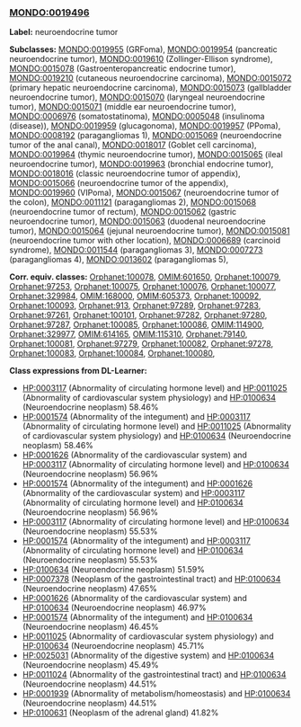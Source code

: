 
### [MONDO:0019496](http://purl.obolibrary.org/obo/MONDO_0019496)
**Label:** neuroendocrine tumor

**Subclasses:** [MONDO:0019955](http://purl.obolibrary.org/obo/MONDO_0019955) (GRFoma), [MONDO:0019954](http://purl.obolibrary.org/obo/MONDO_0019954) (pancreatic neuroendocrine tumor), [MONDO:0019610](http://purl.obolibrary.org/obo/MONDO_0019610) (Zollinger-Ellison syndrome), [MONDO:0015078](http://purl.obolibrary.org/obo/MONDO_0015078) (Gastroenteropancreatic endocrine tumor), [MONDO:0019210](http://purl.obolibrary.org/obo/MONDO_0019210) (cutaneous neuroendocrine carcinoma), [MONDO:0015072](http://purl.obolibrary.org/obo/MONDO_0015072) (primary hepatic neuroendocrine carcinoma), [MONDO:0015073](http://purl.obolibrary.org/obo/MONDO_0015073) (gallbladder neuroendocrine tumor), [MONDO:0015070](http://purl.obolibrary.org/obo/MONDO_0015070) (laryngeal neuroendocrine tumor), [MONDO:0015071](http://purl.obolibrary.org/obo/MONDO_0015071) (middle ear neuroendocrine tumor), [MONDO:0006976](http://purl.obolibrary.org/obo/MONDO_0006976) (somatostatinoma), [MONDO:0005048](http://purl.obolibrary.org/obo/MONDO_0005048) (insulinoma (disease)), [MONDO:0019959](http://purl.obolibrary.org/obo/MONDO_0019959) (glucagonoma), [MONDO:0019957](http://purl.obolibrary.org/obo/MONDO_0019957) (PPoma), [MONDO:0008192](http://purl.obolibrary.org/obo/MONDO_0008192) (paragangliomas 1), [MONDO:0015069](http://purl.obolibrary.org/obo/MONDO_0015069) (neuroendocrine tumor of the anal canal), [MONDO:0018017](http://purl.obolibrary.org/obo/MONDO_0018017) (Goblet cell carcinoma), [MONDO:0019964](http://purl.obolibrary.org/obo/MONDO_0019964) (thymic neuroendocrine tumor), [MONDO:0015065](http://purl.obolibrary.org/obo/MONDO_0015065) (ileal neuroendocrine tumor), [MONDO:0019963](http://purl.obolibrary.org/obo/MONDO_0019963) (bronchial endocrine tumor), [MONDO:0018016](http://purl.obolibrary.org/obo/MONDO_0018016) (classic neuroendocrine tumor of appendix), [MONDO:0015066](http://purl.obolibrary.org/obo/MONDO_0015066) (neuroendocrine tumor of the appendix), [MONDO:0019960](http://purl.obolibrary.org/obo/MONDO_0019960) (VIPoma), [MONDO:0015067](http://purl.obolibrary.org/obo/MONDO_0015067) (neuroendocrine tumor of the colon), [MONDO:0011121](http://purl.obolibrary.org/obo/MONDO_0011121) (paragangliomas 2), [MONDO:0015068](http://purl.obolibrary.org/obo/MONDO_0015068) (neuroendocrine tumor of rectum), [MONDO:0015062](http://purl.obolibrary.org/obo/MONDO_0015062) (gastric neuroendocrine tumor), [MONDO:0015063](http://purl.obolibrary.org/obo/MONDO_0015063) (duodenal neuroendocrine tumor), [MONDO:0015064](http://purl.obolibrary.org/obo/MONDO_0015064) (jejunal neuroendocrine tumor), [MONDO:0015081](http://purl.obolibrary.org/obo/MONDO_0015081) (neuroendocrine tumor with other location), [MONDO:0006689](http://purl.obolibrary.org/obo/MONDO_0006689) (carcinoid syndrome), [MONDO:0011544](http://purl.obolibrary.org/obo/MONDO_0011544) (paragangliomas 3), [MONDO:0007273](http://purl.obolibrary.org/obo/MONDO_0007273) (paragangliomas 4), [MONDO:0013602](http://purl.obolibrary.org/obo/MONDO_0013602) (paragangliomas 5), 

**Corr. equiv. classes:** [Orphanet:100078](http://www.orpha.net/ORDO/Orphanet_100078), [OMIM:601650](http://purl.obolibrary.org/obo/OMIM_601650), [Orphanet:100079](http://www.orpha.net/ORDO/Orphanet_100079), [Orphanet:97253](http://www.orpha.net/ORDO/Orphanet_97253), [Orphanet:100075](http://www.orpha.net/ORDO/Orphanet_100075), [Orphanet:100076](http://www.orpha.net/ORDO/Orphanet_100076), [Orphanet:100077](http://www.orpha.net/ORDO/Orphanet_100077), [Orphanet:329984](http://www.orpha.net/ORDO/Orphanet_329984), [OMIM:168000](http://purl.obolibrary.org/obo/OMIM_168000), [OMIM:605373](http://purl.obolibrary.org/obo/OMIM_605373), [Orphanet:100092](http://www.orpha.net/ORDO/Orphanet_100092), [Orphanet:100093](http://www.orpha.net/ORDO/Orphanet_100093), [Orphanet:913](http://www.orpha.net/ORDO/Orphanet_913), [Orphanet:97289](http://www.orpha.net/ORDO/Orphanet_97289), [Orphanet:97283](http://www.orpha.net/ORDO/Orphanet_97283), [Orphanet:97261](http://www.orpha.net/ORDO/Orphanet_97261), [Orphanet:100101](http://www.orpha.net/ORDO/Orphanet_100101), [Orphanet:97282](http://www.orpha.net/ORDO/Orphanet_97282), [Orphanet:97280](http://www.orpha.net/ORDO/Orphanet_97280), [Orphanet:97287](http://www.orpha.net/ORDO/Orphanet_97287), [Orphanet:100085](http://www.orpha.net/ORDO/Orphanet_100085), [Orphanet:100086](http://www.orpha.net/ORDO/Orphanet_100086), [OMIM:114900](http://purl.obolibrary.org/obo/OMIM_114900), [Orphanet:329977](http://www.orpha.net/ORDO/Orphanet_329977), [OMIM:614165](http://purl.obolibrary.org/obo/OMIM_614165), [OMIM:115310](http://purl.obolibrary.org/obo/OMIM_115310), [Orphanet:79140](http://www.orpha.net/ORDO/Orphanet_79140), [Orphanet:100081](http://www.orpha.net/ORDO/Orphanet_100081), [Orphanet:97279](http://www.orpha.net/ORDO/Orphanet_97279), [Orphanet:100082](http://www.orpha.net/ORDO/Orphanet_100082), [Orphanet:97278](http://www.orpha.net/ORDO/Orphanet_97278), [Orphanet:100083](http://www.orpha.net/ORDO/Orphanet_100083), [Orphanet:100084](http://www.orpha.net/ORDO/Orphanet_100084), [Orphanet:100080](http://www.orpha.net/ORDO/Orphanet_100080), 

**Class expressions from DL-Learner:**

- [HP:0003117](http://purl.obolibrary.org/obo/HP_0003117) (Abnormality of circulating hormone level) and [HP:0011025](http://purl.obolibrary.org/obo/HP_0011025) (Abnormality of cardiovascular system physiology) and [HP:0100634](http://purl.obolibrary.org/obo/HP_0100634) (Neuroendocrine neoplasm) 58.46%
- [HP:0001574](http://purl.obolibrary.org/obo/HP_0001574) (Abnormality of the integument) and [HP:0003117](http://purl.obolibrary.org/obo/HP_0003117) (Abnormality of circulating hormone level) and [HP:0011025](http://purl.obolibrary.org/obo/HP_0011025) (Abnormality of cardiovascular system physiology) and [HP:0100634](http://purl.obolibrary.org/obo/HP_0100634) (Neuroendocrine neoplasm) 58.46%
- [HP:0001626](http://purl.obolibrary.org/obo/HP_0001626) (Abnormality of the cardiovascular system) and [HP:0003117](http://purl.obolibrary.org/obo/HP_0003117) (Abnormality of circulating hormone level) and [HP:0100634](http://purl.obolibrary.org/obo/HP_0100634) (Neuroendocrine neoplasm) 56.96%
- [HP:0001574](http://purl.obolibrary.org/obo/HP_0001574) (Abnormality of the integument) and [HP:0001626](http://purl.obolibrary.org/obo/HP_0001626) (Abnormality of the cardiovascular system) and [HP:0003117](http://purl.obolibrary.org/obo/HP_0003117) (Abnormality of circulating hormone level) and [HP:0100634](http://purl.obolibrary.org/obo/HP_0100634) (Neuroendocrine neoplasm) 56.96%
- [HP:0003117](http://purl.obolibrary.org/obo/HP_0003117) (Abnormality of circulating hormone level) and [HP:0100634](http://purl.obolibrary.org/obo/HP_0100634) (Neuroendocrine neoplasm) 55.53%
- [HP:0001574](http://purl.obolibrary.org/obo/HP_0001574) (Abnormality of the integument) and [HP:0003117](http://purl.obolibrary.org/obo/HP_0003117) (Abnormality of circulating hormone level) and [HP:0100634](http://purl.obolibrary.org/obo/HP_0100634) (Neuroendocrine neoplasm) 55.53%
- [HP:0100634](http://purl.obolibrary.org/obo/HP_0100634) (Neuroendocrine neoplasm) 51.59%
- [HP:0007378](http://purl.obolibrary.org/obo/HP_0007378) (Neoplasm of the gastrointestinal tract) and [HP:0100634](http://purl.obolibrary.org/obo/HP_0100634) (Neuroendocrine neoplasm) 47.65%
- [HP:0001626](http://purl.obolibrary.org/obo/HP_0001626) (Abnormality of the cardiovascular system) and [HP:0100634](http://purl.obolibrary.org/obo/HP_0100634) (Neuroendocrine neoplasm) 46.97%
- [HP:0001574](http://purl.obolibrary.org/obo/HP_0001574) (Abnormality of the integument) and [HP:0100634](http://purl.obolibrary.org/obo/HP_0100634) (Neuroendocrine neoplasm) 46.45%
- [HP:0011025](http://purl.obolibrary.org/obo/HP_0011025) (Abnormality of cardiovascular system physiology) and [HP:0100634](http://purl.obolibrary.org/obo/HP_0100634) (Neuroendocrine neoplasm) 45.71%
- [HP:0025031](http://purl.obolibrary.org/obo/HP_0025031) (Abnormality of the digestive system) and [HP:0100634](http://purl.obolibrary.org/obo/HP_0100634) (Neuroendocrine neoplasm) 45.49%
- [HP:0011024](http://purl.obolibrary.org/obo/HP_0011024) (Abnormality of the gastrointestinal tract) and [HP:0100634](http://purl.obolibrary.org/obo/HP_0100634) (Neuroendocrine neoplasm) 44.51%
- [HP:0001939](http://purl.obolibrary.org/obo/HP_0001939) (Abnormality of metabolism/homeostasis) and [HP:0100634](http://purl.obolibrary.org/obo/HP_0100634) (Neuroendocrine neoplasm) 44.51%
- [HP:0100631](http://purl.obolibrary.org/obo/HP_0100631) (Neoplasm of the adrenal gland) 41.82%



